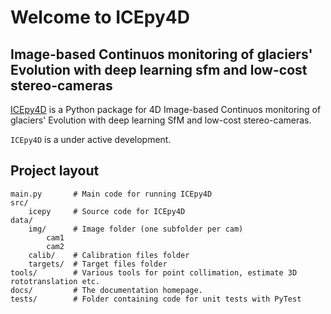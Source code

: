# Welcome to ICEpy4D

## Image-based Continuos monitoring of glaciers' Evolution with deep learning sfm and low-cost stereo-cameras

[ICEpy4D](https://github.com/franioli/icepy4d) is a Python package for 4D Image-based Continuos monitoring of glaciers' Evolution with deep learning SfM and low-cost stereo-cameras.

`ICEpy4D` is a under active development.

## Project layout

    main.py       # Main code for running ICEpy4D
    src/
        icepy     # Source code for ICEpy4D
    data/ 
        img/      # Image folder (one subfolder per cam)
            cam1
            cam2 
        calib/    # Calibration files folder
        targets/  # Target files folder
    tools/        # Various tools for point collimation, estimate 3D rototranslation etc.   
    docs/         # The documentation homepage.
    tests/        # Folder containing code for unit tests with PyTest
